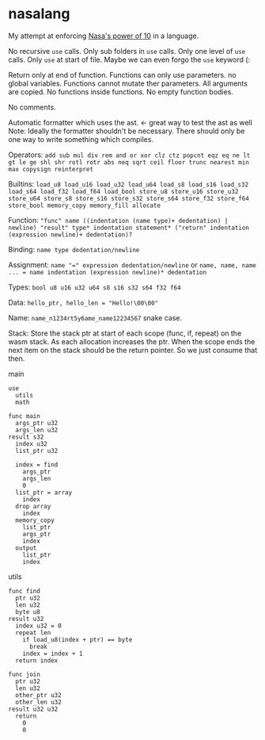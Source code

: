 # nasalang
My attempt at enforcing [Nasa's power of 10](https://code.with-madrid.com/en/latest/nasa10.html) in a language.

No recursive `use` calls.
Only sub folders in `use` calls.
Only one level of `use` calls.
Only `use` at start of file.
Maybe we can even forgo the `use` keyword (:

Return only at end of function.
Functions can only use parameters. no global variables.
Functions cannot mutate ther parameters. All arguments are copied.
No functions inside functions.
No empty function bodies.

No comments.

Automatic formatter which uses the ast. <- great way to test the ast as well
  Note: Ideally the formatter shouldn't be necessary. There should only be one way to write something which compiles.

Operators: `add sub mul div rem and or xor clz ctz popcnt eqz eq ne lt gt le ge shl shr rotl rotr abs neq sqrt ceil floor trunc nearest min max copysign reinterpret`

Builtins: `load_u8 load_u16 load_u32 load_u64 load_s8 load_s16 load_s32 load_s64 load_f32 load_f64 load_bool store_u8 store_u16 store_u32 store_u64 store_s8 store_s16 store_s32 store_s64 store_f32 store_f64 store_bool memory_copy memory_fill allocate`

Function: `"func" name ((indentation (name type)+ dedentation) | newline) "result" type* indentation statement* ("return" indentation (expression newline)+ dedentation)?`

Binding: `name type dedentation/newline`

Assignment: `name "=" expression dedentation/newline` or `name, name, name ... = name indentation (expression newline)* dedentation`

Types: `bool u8 u16 u32 u64 s8 s16 s32 s64 f32 f64`

Data: `hello_ptr, hello_len = "Hello!\00\00"`

Name: `name_n1234rt5y6ame_name12234567` snake case.

Stack:
Store the stack ptr at start of each scope (func, if, repeat) on the wasm stack. As each allocation increases the ptr. When the scope ends the next item on the stack should be the return pointer. So we just consume that then.

main
```
use
  utils
  math

func main
  args_ptr u32
  args_len u32
result s32
  index u32
  list_ptr u32

  index = find
    args_ptr
    args_len
    0
  list_ptr = array
    index
  drop array
    index
  memory_copy
    list_ptr
    args_ptr
    index
  output
    list_ptr
    index
```
utils
```
func find
  ptr u32
  len u32
  byte u8
result u32
  index u32 = 0
  repeat len
    if load_u8(index + ptr) == byte
      break
    index = index + 1
  return index

func join
  ptr u32
  len u32
  other_ptr u32
  other_len u32
result u32 u32
  return
    0
    0
```
